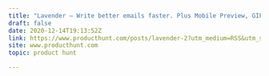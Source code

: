 ```yaml
---
title: "Lavender — Write better emails faster. Plus Mobile Preview, GIFs & more"
draft: false
date: 2020-12-14T19:13:52Z
link: https://www.producthunt.com/posts/lavender-2?utm_medium=RSS&utm_source=hune
site: www.producthunt.com
topic: product hunt  

---
```


